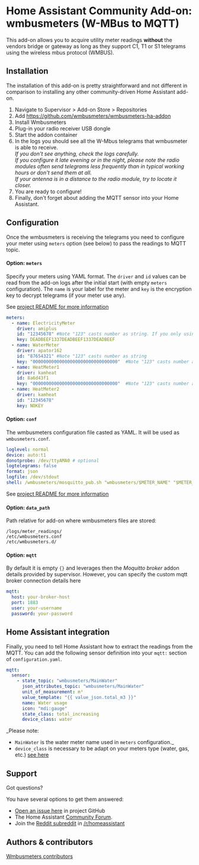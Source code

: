 # Home Assistant Community Add-on: wmbusmeters (W-MBus to MQTT)

This add-on allows you to acquire utility meter readings **without** the vendors bridge or gateway as long as they support C1, T1 or S1 telegrams using the wireless mbus protocol (WMBUS).



## Installation

The installation of this add-on is pretty straightforward and not different in
comparison to installing any other community-driven Home Assistant add-on.

1. Navigate to Supervisor > Add-on Store > Repositories
1. Add https://github.com/wmbusmeters/wmbusmeters-ha-addon
1. Install Wmbusmeters
1. Plug-in your radio receiver USB dongle
1. Start the addon container
1. In the logs you should see all the W-Mbus telegrams that wmbusmeter is able to receive. <br> _If you don't see anything, check the logs carefully. <br> If you configure it late evening or in the night, please note the radio modules often send telegrams less frequently than in typical working hours or don't send them at all. <br> If your antenna is in a distance to the radio module, try to locate it closer._
1. You are ready to configure!
1. Finally, don't forget about adding the MQTT sensor into your Home Assistant.

## Configuration

Once the wmbusmeters is receiving the telegrams you need to configure your meter using `meters` option (see below) to pass the readings to MQTT topic.

#### Option: `meters`

Specify your meters using YAML format. The `driver` and `id` values can be read from the add-on logs after the initial start (with empty `meters` configuration). The `name` is your label for the meter and `key` is the encryption key to decrypt telegrams (if your meter use any).

See [project README for more information][github]


```yaml
meters:
  - name: ElectricityMeter
    driver: amiplus
    id: "12345678" #Note "123" casts number as string. If you only using numbers you have to use quotation marks!
    key: DEADBEEF1337DEADBEEF1337DEADBEEF
  - name: WaterMeter
    driver: apator162
    id: "87654321" #Note "123" casts number as string
    key: "00000000000000000000000000000000"  #Note "123" casts number as string. If you only using numbers you have to use quotation marks!
  - name: HeatMeter1
    driver: kamheat
    id: 8a6d43f1
    key: "00000000000000000000000000000000"  #Note "123" casts number as string. If you only using numbers you have to use quotation marks!
  - name: HeatMeter2 
    driver: kamheat
    id: "12345678"
    key: NOKEY
```

#### Option: `conf`

The wmbusmeters configuration file casted as YAML. It will be used as `wmbusmeters.conf`.

```yaml
loglevel: normal
device: auto:t1
donotprobe: /dev/ttyAMA0 # optional
logtelegrams: false
format: json
logfile: /dev/stdout
shell: /wmbusmeters/mosquitto_pub.sh "wmbusmeters/$METER_NAME" "$METER_JSON"
```

See [project README for more information][github]


#### Option: `data_path`

Path relative for add-on where wmbusmeters files are stored:
```
/logs/meter_readings/
/etc/wmbusmeters.conf
/etc/wmbusmeters.d/
```

#### Option: `mqtt`

By default it is empty `{}` and leverages then the _Moquitto broker_ addon details provided by supervisor. However, you can specify the custom mqtt broker connection details here
```yaml
mqtt:
  host: your-broker-host
  port: 1883
  user: your-username
  password: your-password
``` 

## Home Assistant integration

Finally, you need to tell Home Assistant how to extract the readings from the MQTT. You can add the following sensor definition into your `mqtt:` section of `configuration.yaml`.

```yaml
mqtt:
  sensor:
    - state_topic: "wmbusmeters/MainWater"
      json_attributes_topic: "wmbusmeters/MainWater"
      unit_of_measurement: m³
      value_template: "{{ value_json.total_m3 }}"
      name: Water usage
      icon: "mdi:gauge"
      state_class: total_increasing
      device_class: water
```

_Please note: 

- `MainWater` is the water meter name used in `meters` configuration._
- `device_class` is necessary to be adapt on your meters type (water, gas, etc.) [see here](https://developers.home-assistant.io/docs/core/entity/sensor/#available-device-classes)


## Support

Got questions?

You have several options to get them answered:

- [Open an issue here][issue] in project GitHub
- The Home Assistant [Community Forum][forum].
- Join the [Reddit subreddit][reddit] in [/r/homeassistant][reddit]

## Authors & contributors

[Wmbusmeters contributors][contributors]

[contributors]: https://github.com/wmbusmeters/wmbusmeters-ha-addon/graphs/contributors
[forum]: https://community.home-assistant.io/c/home-assistant-os/25
[github]: https://github.com/wmbusmeters/wmbusmeters-ha-addon
[issue]: https://github.com/weetmuts/wmbusmeters/issues
[reddit]: https://reddit.com/r/homeassistant
